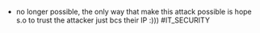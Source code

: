 * no longer possible, the only way that make this attack possible is hope s.o to trust the attacker just bcs their IP :)))
#IT_SECURITY 

